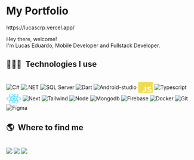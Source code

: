 <h1>My Portfolio</h1>
https://lucascrp.vercel.app/

<p aligh="left">
<!--   <img align="right" src="https://cdn.jsdelivr.net/gh/Th3Wall/assets-cdn/PersonalGithubReadme/Memoji.png" width="200"/> -->
  <p>Hey there, welcome!</br>
  I'm Lucas Eduardo, Mobile Developer and Fullstack Developer.</p>

## 👨🏻‍💻 &nbsp;Technologies I use ##

<div style="display: inline_block"><br>
  <img align="center" height="30" width="40" alt="C#" src="https://cdn-icons-png.flaticon.com/512/6132/6132221.png">
  <img align="center" height="30" width="40" alt=".NET" src="https://www.svgrepo.com/show/473592/dotnet.svg">
  <img align="center" height="30" width="40" alt="SQL Server" src="https://cdn-icons-png.flaticon.com/512/2772/2772128.png">
  <img align="center" height="30" width="40" alt="Dart" src="https://www.svgrepo.com/show/353631/dart.svg">
  <img align="center" height="30" width="40" alt="Android-studio" src="https://www.svgrepo.com/show/475631/android-color.svg">
  <img align="center" height="30" width="40" alt="Javascript" src="https://raw.githubusercontent.com/devicons/devicon/master/icons/javascript/javascript-plain.svg">   
  <img align="center" height="30" width="40" alt="Typescript" src="https://cdn.jsdelivr.net/gh/devicons/devicon/icons/typescript/typescript-original.svg">
  <img align="center" height="30" width="40" alt="React" src="https://raw.githubusercontent.com/devicons/devicon/master/icons/react/react-original.svg">
  <img align="center" height="30" width="40" alt="Next" src="https://www.svgrepo.com/show/342062/next-js.svg">
  <img align="center" height="30" width="40" alt="Tailwind" src="https://www.svgrepo.com/show/374118/tailwind.svg">
  <img align="center" height="30" width="40" alt="Node" src="https://www.svgrepo.com/show/354119/nodejs-icon.svg">
  <img align="center" height="30" width="40" alt="Mongodb" src="https://www.svgrepo.com/show/373845/mongo.svg">
  <img align="center" height="30" width="40" alt="Firebase" src="https://www.svgrepo.com/show/373595/firebase.svg">
  <img align="center" height="30" width="40" alt="Docker" src="https://www.svgrepo.com/show/331370/docker.svg">
  <img align="center" height="30" width="40" alt="Git" src="https://cdn.jsdelivr.net/gh/devicons/devicon/icons/git/git-original.svg">
  <img align="center" height="30" width="40" alt="Figma" src="https://www.svgrepo.com/show/452202/figma.svg">
</div>

## 🌎 &nbsp;Where to find me ##

<div style="display: inline_block"><br> 
  <a href="https://www.linkedin.com/in/lucaseccarvalho/" target="_blank"><img src="https://img.shields.io/badge/-LinkedIn-3C0080?style=for-the-badge&logo=linkedin&logoColor=white" target="_blank"></a> 
  <a href="https://www.instagram.com/lucaseduardo_crp/" target="_blank"><img src="https://img.shields.io/badge/-Instagram-3C0080?style=for-the-badge&logo=instagram&logoColor=white" target="_blank"></a>
  <a href="https://api.whatsapp.com/send/?phone=5521985970787&text&type=phone_number&app_absent=0" target="_blank"><img src="https://img.shields.io/badge/WhatsApp-3C0080?style=for-the-badge&logo=whatsapp&logoColor=white"></a>
</div>


